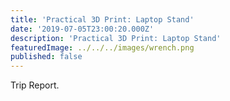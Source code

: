 ```yaml
---
title: 'Practical 3D Print: Laptop Stand'
date: '2019-07-05T23:00:20.000Z'
description: 'Practical 3D Print: Laptop Stand'
featuredImage: ../../../images/wrench.png
published: false
---
```


Trip Report.
